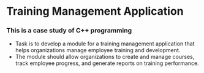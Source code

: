 # Training Management Application

### This is a case study of C++ programming

- Task is to develop a module for a training management application that helps organizations manage
  employee training and development.
- The module should allow organizations to create and manage
  courses, track employee progress, and generate reports on training performance.
